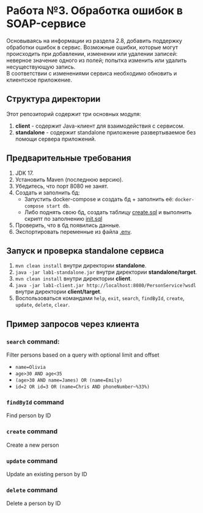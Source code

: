 # Работа №3. Обработка ошибок в SOAP-сервисе
Основываясь на информации из раздела 2.8, добавить поддержку обработки ошибок в сервис. Возможные ошибки, которые могут происходить при добавлении, изменении или удалении записей: неверное значение одного из полей; попытка изменить или удалить несуществующую запись.  
В соответствии с изменениями сервиса необходимо обновить и клиентское приложение.

## Структура директории

Этот репозиторий содержит три основных модуля:

1. **client** - содержит Java-клиент для взаимодействия с сервисом.
2. **standalone** - содержит standalone приложение развертываемое без помощи сервера приложений.

## Предварительные требования

1. JDK 17.
2. Установить Maven (последнюю версию).
3. Убедитесь, что порт 8080 не занят.
4. Создать и заполнить бд:
    + Запустить docker-compose и создать бд + заполнить её: `docker-compose start db`.
    + Либо поднять свою бд, создать таблицу [create.sql](./utils/create.sql) и выполнить скрипт по
      заполнению [init.sql](./utils/init.sql)
5. Проверить, что в бд появились данные.
6. Экспортировать переменные из файла [.env](.env).

## Запуск и проверка standalone сервиса

1. `mvn clean install` внутри директории **standalone**.
2. `java -jar lab1-standalone.jar` внутри директории **standalone/target**.
3. `mvn clean install` внутри директории **client**.
4. `java -jar lab1-client.jar http://localhost:8080/PersonService?wsdl` внутри директории **client/target**.
5. Воспользоваться командами `help`, `exit`, `search`, `findById`, `create`, `update`, `delete`, `clear`.

## Пример запросов через клиента

### `search` command:

Filter persons based on a query with optional limit and offset

+ `name=Olivia`
+ `age>30 AND age<35`
+ `(age>30 AND name=James) OR (name=Emily)`
+ `id=2 OR id=3 OR (name=Chris AND phoneNumber~%33%)`

### `findById` command

Find person by ID

### `create` command

Create a new person

### `update` command

Update an existing person by ID

### `delete` command

Delete a person by ID

